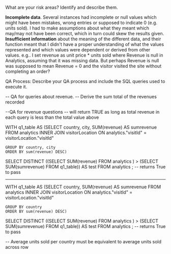What are your risk areas? Identify and describe them.

**Incomplete data**. Several instances had incomplete or null values which might have been mistakes, wrong entries or supposed to indicate 0 (e.g. units sold). I had to make assumptions about what they meant which may/may not have been correct, which in turn could skew the results given. 
**Insufficient information** about the meaning of the different data, and their function meant that I didn't have a proper understanding of what the values represented and which values were dependent or derived from other values. e.g.. I set revenue as unit price * units sold where Revenue is null in Analytics, assuming that it was missing data. But perhaps Revenue is null was supposed to mean Revenue = 0 and the visitor visited the site without completing an order?



QA Process:
Describe your QA process and include the SQL queries used to execute it.

-- QA for queries about revenue.
-- Derive the sum total of the revenues recorded


--QA for revenue questions
-- will return TRUE as long as total revenue in each query is less than the total value above

WITH q1_table AS 
	(SELECT country, city, SUM(revenue) AS sumrevenue
	FROM analytics
		INNER JOIN visitorLocation
		ON analytics."visitId" = visitorLocation."visitId"

	GROUP BY country, city
	ORDER BY sum(revenue) DESC)

SELECT 
	DISTINCT ((SELECT SUM(revenue) 
	FROM analytics )
	>
	(SELECT SUM(sumrevenue) 
	FROM q1_table)) AS test
FROM analytics
	;
	-- returns True to pass
	
----

WITH q1_table AS 
	(SELECT country, SUM(revenue) AS sumrevenue
	FROM analytics
		INNER JOIN visitorLocation
		ON analytics."visitId" = visitorLocation."visitId"

	GROUP BY country
	ORDER BY sum(revenue) DESC)

SELECT 
	DISTINCT ((SELECT SUM(revenue) 
	FROM analytics )
	>
	(SELECT SUM(sumrevenue) 
	FROM q1_table)) AS test
FROM analytics
	;
-- returns True to pass

-- Average units sold per country must be equivalent to average units sold across row



